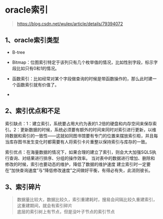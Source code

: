 # oracle索引

> https://blog.csdn.net/wulex/article/details/79394072

## 1、oracle索引类型

- B-tree

- Bitmap：位图索引特定于该列只有几个枚举值的情况，比如性别字段，标示字段比如只有0和1的情况。

- 函数索引：比如经常对某个字段做查询的时候是带函数操作的，那么此时建一个函数索引就有价值了。

- 





## 2、索引优点和不足 

索引缺点：1：建立索引，系统要占用大约为表的1.2倍的硬盘和内存空间来保存索引。2：更新数据的时候，系统必须要有额外的时间来同时对索引进行更新，以维持数据和索引的一致性——这就如同图书馆要有专门的位置来摆放索引柜，并且每当库存图书发生变化时都需要有人将索引卡片重整以保持索引与库存的一致。 

索引优点：在海量数据的情况下，如果合理的建立了索引，则会大大加强SQLS执行查询、对结果进行排序、分组的操作效率。
当对表中的数据进行增加、删除和修改的时候，索引也要动态的维护，降低了数据的维护速度
建立索引时一定要在“加快查询速度”与“降低修改速度”之间做好平衡，有得必有失，此消则彼长。




## 3、索引碎片

> 数据量比较大，数据比较久，索引重建耗时，搜易会间隔比较久重建索引，这重建期间，就会有索引碎片  
底层的索引树上有节点，但是没叶子节点的索引节点
